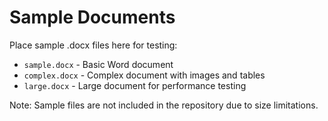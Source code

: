 # Sample Documents

Place sample .docx files here for testing:

- `sample.docx` - Basic Word document
- `complex.docx` - Complex document with images and tables
- `large.docx` - Large document for performance testing

Note: Sample files are not included in the repository due to size limitations.

